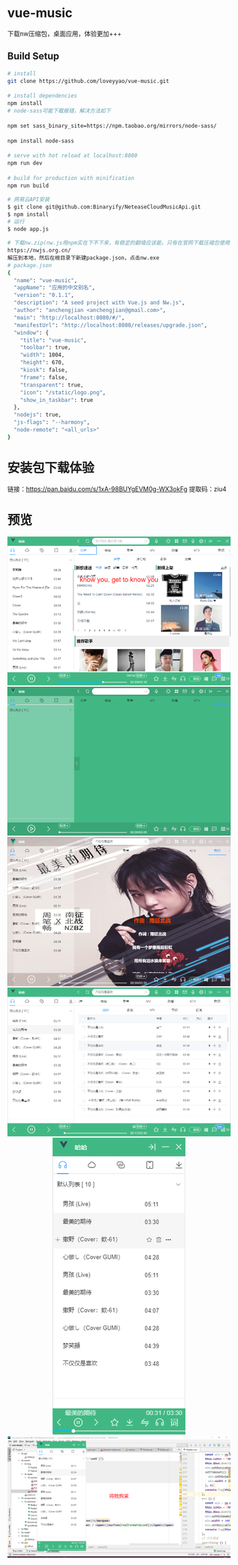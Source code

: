 # vue-music
下载nw压缩包，桌面应用，体验更加+++
## Build Setup

``` bash
# install
git clone https://github.com/loveyyao/vue-music.git

# install dependencies
npm install
# node-sass可能下载报错，解决方法如下

npm set sass_binary_site=https://npm.taobao.org/mirrors/node-sass/

npm install node-sass

# serve with hot reload at localhost:8080
npm run dev

# build for production with minification
npm run build
```
``` bash
# 网易云API安装
$ git clone git@github.com:Binaryify/NeteaseCloudMusicApi.git
$ npm install
# 运行
$ node app.js
```
``` bash
# 下载nw.zip(nw.js用npm实在下不下来，有稳定的翻墙应该能，只有在官网下载压缩包使用)
https://nwjs.org.cn/
解压到本地，然后在根目录下新建package.json，点击nw.exe
# package.json
{
  "name": "vue-music",
  "appName": "应用的中文别名",
  "version": "0.1.1",
  "description": "A seed project with Vue.js and Nw.js",
  "author": "anchengjian <anchengjian@gmail.com>",
  "main": "http://localhost:8080/#/",
  "manifestUrl": "http://localhost:8080/releases/upgrade.json",
  "window": {
    "title": "vue-music",
    "toolbar": true,
    "width": 1004,
    "height": 670,
    "kiosk": false,
    "frame": false,
    "transparent": true,
    "icon": "/static/logo.png",
    "show_in_taskbar": true
  },
  "nodejs": true,
  "js-flags": "--harmony",
  "node-remote": "<all_urls>"
}
```
# 安装包下载体验
链接：https://pan.baidu.com/s/1xA-98BUYgEVM0g-WX3okFg 
提取码：ziu4 
# 预览 
<p align="center">
  <img src="https://raw.githubusercontent.com/loveyyao/vue-music/master/preview/1.jpg" alt="首页"/>
  
  <img src="https://raw.githubusercontent.com/loveyyao/vue-music/master/preview/2.jpg" alt="歌词"/>
  
  <img src="https://raw.githubusercontent.com/loveyyao/vue-music/master/preview/3.png" alt="歌词"/>
  <img src="https://raw.githubusercontent.com/loveyyao/vue-music/master/preview/4.png" alt="搜索页" />
  <img src="https://raw.githubusercontent.com/loveyyao/vue-music/master/preview/5.png" alt="隐藏音乐库"/>
    <img src="https://raw.githubusercontent.com/loveyyao/vue-music/master/preview/6.png" alt="桌面歌词" />
</p>

